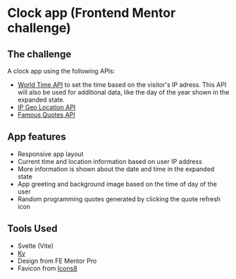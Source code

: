 # Clock app (Frontend Mentor challenge)

## The challenge

A clock app using the following APIs:

- [World Time API](http://worldtimeapi.org/) to set the time based on the visitor's IP adress. This API will also be used for additional data, like the day of the year shown in the expanded state.
- [IP Geo Location API](https://rapidapi.com/natkapral/api/ip-geo-location)
- [Famous Quotes API](https://rapidapi.com/saicoder/api/famous-quotes4)

## App features

- Responsive app layout
- Current time and location information based on user IP address
- More information is shown about the date and time in the expanded state
- App greeting and background image based on the time of day of the user
- Random programming quotes generated by clicking the quote refresh icon

## Tools Used

- Svelte (Vite)
- [Ky](https://github.com/sindresorhus/ky)
- Design from FE Mentor Pro
- Favicon from [Icons8](https://icons8.com/icon/65324/clock)
